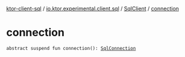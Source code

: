 [ktor-client-sql](../../index.md) / [io.ktor.experimental.client.sql](../index.md) / [SqlClient](index.md) / [connection](./connection.md)

# connection

`abstract suspend fun connection(): `[`SqlConnection`](../-sql-connection/index.md)